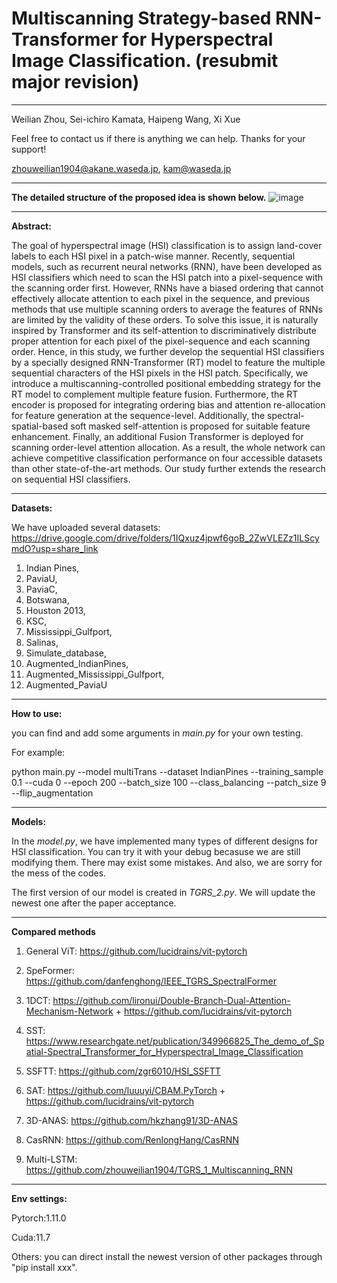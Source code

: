 # Multiscanning Strategy-based RNN-Transformer for Hyperspectral Image Classification. (resubmit major revision)

--------------------------------
Weilian Zhou, Sei-ichiro Kamata, Haipeng Wang, Xi Xue

Feel free to contact us if there is anything we can help. Thanks for your support!

zhouweilian1904@akane.waseda.jp, kam@waseda.jp

--------------------------------
**The detailed structure of the proposed idea is shown below.**
![image](https://github.com/zhouweilian1904/TGRS_2_Multiscanning_Trans/blob/main/conceptual%20idea.png)

--------------------------------
**Abstract:**

The goal of hyperspectral image (HSI) classification is to assign land-cover labels to each HSI pixel in a patch-wise manner. Recently, sequential models, such as recurrent neural networks (RNN), have been developed as HSI classifiers which need to scan the HSI patch into a pixel-sequence with the scanning order first. However, RNNs have a biased ordering that cannot effectively allocate attention to each pixel in the sequence, and previous methods that use multiple scanning orders to average the features of RNNs are limited by the validity of these orders. To solve this issue, it is naturally inspired by Transformer and its self-attention to discriminatively distribute proper attention for each pixel of the pixel-sequence and each scanning order. Hence, in this study, we further develop the sequential HSI classifiers by a specially designed RNN-Transformer (RT) model to feature the multiple sequential characters of the HSI pixels in the HSI patch. Specifically, we introduce a multiscanning-controlled positional embedding strategy for the RT model to complement multiple feature fusion. Furthermore, the RT encoder is proposed for integrating ordering bias and attention re-allocation for feature generation at the sequence-level. Additionally, the spectral-spatial-based soft masked self-attention is proposed for suitable feature enhancement. Finally, an additional Fusion Transformer is deployed for scanning order-level attention allocation. As a result, the whole network can achieve competitive classification performance on four accessible datasets than other state-of-the-art methods. Our study further extends the research on sequential HSI classifiers.

--------------------------------
**Datasets:**

We have uploaded several datasets: https://drive.google.com/drive/folders/1IQxuz4jpwf6goB_2ZwVLEZz1ILScymdO?usp=share_link
1. Indian Pines, 
2. PaviaU, 
3. PaviaC, 
4. Botswana, 
5. Houston 2013, 
6. KSC, 
7. Mississippi_Gulfport, 
8. Salinas, 
9. Simulate_database, 
10. Augmented_IndianPines, 
11. Augmented_Mississippi_Gulfport, 
12. Augmented_PaviaU

--------------------------------
**How to use:**

you can find and add some arguments in *main.py* for your own testing.

For example:

python main.py --model multiTrans  --dataset IndianPines --training_sample 0.1 --cuda 0 --epoch 200 --batch_size 100 --class_balancing --patch_size 9 --flip_augmentation

--------------------------------
**Models:**

In the *model.py*, we have implemented many types of different designs for HSI classification. You can try it with your debug becasuse we are still modifying them. There may exist some mistakes. And also, we are sorry for the mess of the codes.

The first version of our model is created in *TGRS_2.py*. We will update the newest one after the paper acceptance.

--------------------------------
**Compared methods**
1. General ViT: https://github.com/lucidrains/vit-pytorch

2. SpeFormer: https://github.com/danfenghong/IEEE_TGRS_SpectralFormer

3. 1DCT: https://github.com/lironui/Double-Branch-Dual-Attention-Mechanism-Network + https://github.com/lucidrains/vit-pytorch

4. SST: https://www.researchgate.net/publication/349966825_The_demo_of_Spatial-Spectral_Transformer_for_Hyperspectral_Image_Classification

5. SSFTT: https://github.com/zgr6010/HSI_SSFTT

6. SAT: https://github.com/luuuyi/CBAM.PyTorch  +  https://github.com/lucidrains/vit-pytorch

7. 3D-ANAS: https://github.com/hkzhang91/3D-ANAS

8. CasRNN: https://github.com/RenlongHang/CasRNN

9. Multi-LSTM: https://github.com/zhouweilian1904/TGRS_1_Multiscanning_RNN



--------------------------------
**Env settings:**

Pytorch:1.11.0

Cuda:11.7

Others: you can direct install the newest version of other packages through "pip install xxx".






